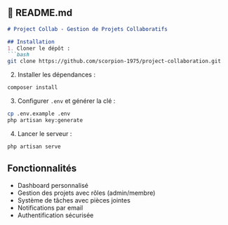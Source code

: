 ## 📘 README.md
```markdown
# Project Collab - Gestion de Projets Collaboratifs

## Installation
1. Cloner le dépôt :
```bash
git clone https://github.com/scorpion-1975/project-collaboration.git
```
2. Installer les dépendances :
```bash
composer install
```
3. Configurer `.env` et générer la clé :
```bash
cp .env.example .env
php artisan key:generate
```
4. Lancer le serveur :
```bash
php artisan serve
```

## Fonctionnalités
- Dashboard personnalisé
- Gestion des projets avec rôles (admin/membre)
- Système de tâches avec pièces jointes
- Notifications par email
- Authentification sécurisée
```

 